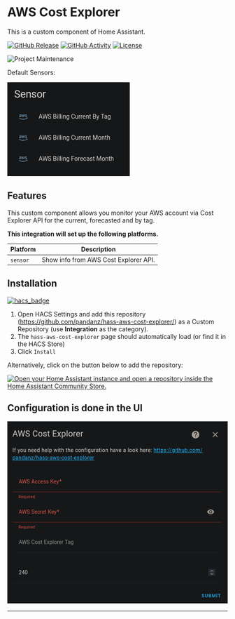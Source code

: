 # AWS Cost Explorer
This is a custom component of Home Assistant.


[![GitHub Release][releases-shield]][releases]
[![GitHub Activity][commits-shield]][commits]
[![License][license-shield]](LICENSE)

![Project Maintenance][maintenance-shield]

Default Sensors:

![default_sensors](images/aws_ce_default_sensors.png)

## Features

This custom component allows you monitor your AWS account via Cost Explorer API for the current, forecasted and by tag.

**This integration will set up the following platforms.**

Platform | Description
-- | --
`sensor` | Show info from AWS Cost Explorer API.

## Installation
[![hacs_badge](https://img.shields.io/badge/HACS-Custom-41BDF5.svg)](https://github.com/hacs/integration)

1. Open HACS Settings and add this repository (https://github.com/pandanz/hass-aws-cost-explorer/)
   as a Custom Repository (use **Integration** as the category).
2. The `hass-aws-cost-explorer` page should automatically load (or find it in the HACS Store)
3. Click `Install`

Alternatively, click on the button below to add the repository:

[![Open your Home Assistant instance and open a repository inside the Home Assistant Community Store.](https://my.home-assistant.io/badges/hacs_repository.svg)](https://my.home-assistant.io/redirect/hacs_repository/?category=Integration&repository=hass-aws-cost-explorer&owner=pandanz)

## Configuration is done in the UI

![config_flow](images/config_flow.png)


<!---->

***

[hass-aws-cost-explorer]: https://github.com/pandanz/hass-aws-cost-explorer
[commits-shield]: https://img.shields.io/github/commit-activity/y/pandanz/hass-aws-cost-explorer.svg?style=for-the-badge
[commits]: https://github.com/pandanz/hass-aws-cost-explorer/commits/main
[forum-shield]: https://img.shields.io/badge/community-forum-brightgreen.svg?style=for-the-badge
[forum]: https://community.home-assistant.io/
[license-shield]: https://img.shields.io/github/license/pandanz/hass-aws-cost-explorer.svg?style=for-the-badge
[maintenance-shield]: https://img.shields.io/badge/maintainer-pandanz-blue.svg?style=for-the-badge
[releases-shield]: https://img.shields.io/github/release/pandanz/hass-aws-cost-explorer.svg?style=for-the-badge
[releases]: https://github.com/pandanz/hass-aws-cost-explorer/releases
